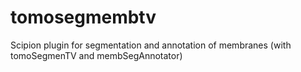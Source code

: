 # tomosegmembtv
Scipion plugin for segmentation and annotation of membranes (with tomoSegmenTV and membSegAnnotator) 
